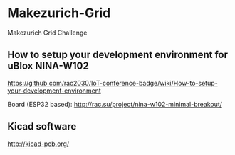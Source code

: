 # Makezurich-Grid
Makezurich Grid Challenge

How to setup your development environment for uBlox NINA-W102
------------------------------------------
https://github.com/rac2030/IoT-conference-badge/wiki/How-to-setup-your-development-environment

Board (ESP32 based): http://rac.su/project/nina-w102-minimal-breakout/

Kicad software
--------------
http://kicad-pcb.org/

